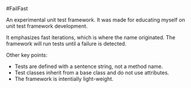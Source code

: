 #FailFast

An experimental unit test framework.  It was made for educating myself on unit test framework development.

It emphasizes fast iterations, which is where the name originated. The framework will run tests until a failure is detected.

Other key points:

* Tests are defined with a sentence string, not a method name.
* Test classes inherit from a base class and do not use attributes.
* The framework is intentially light-weight.